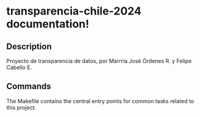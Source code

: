 # transparencia-chile-2024 documentation!

## Description

Proyecto de transparencia de datos, por Marrría José Órdenes R. y Felipe Cabello E.

## Commands

The Makefile contains the central entry points for common tasks related to this project.

